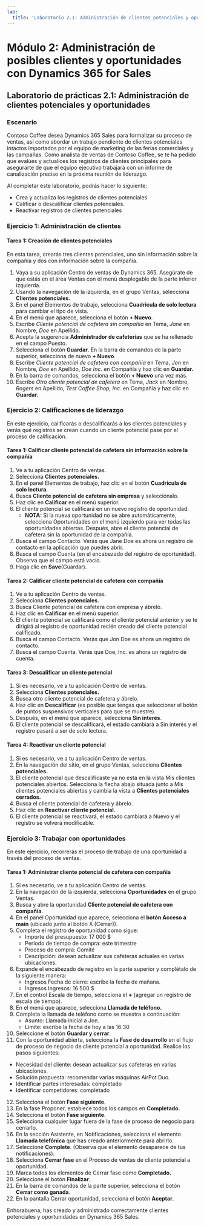 ```yaml
---
lab:
  title: 'Laboratorio 2.1: Administración de clientes potenciales y oportunidades'
---
```


# Módulo 2: Administración de posibles clientes y oportunidades con Dynamics 365 for Sales

## Laboratorio de prácticas 2.1: Administración de clientes potenciales y oportunidades

### Escenario
Contoso Coffee desea Dynamics 365 Sales para formalizar su proceso de ventas, así como abordar un trabajo pendiente de clientes potenciales intactos importados por el equipo de marketing de las ferias comerciales y las campañas. Como analista de ventas de Contoso Coffee, se te ha pedido que evalúes y actualices los registros de clientes principales para asegurarte de que el equipo ejecutivo trabajará con un informe de canalización preciso en la próxima reunión de liderazgo.

Al completar este laboratorio, podrás hacer lo siguiente:
- Crea y actualiza los registros de clientes potenciales
- Calificar o descalificar clientes potenciales.
- Reactivar registros de clientes potenciales

### Ejercicio 1: Administración de clientes

#### Tarea 1: Creación de clientes potenciales
En esta tarea, crearás tres clientes potenciales, uno sin información sobre la compañía y dos con información sobre la compañía.
1. Vaya a su aplicación Centro de ventas de Dynamics 365. Asegúrate de que estás en el área Ventas con el menú desplegable de la parte inferior izquierda.
2. Usando la navegación de la izquierda, en el grupo Ventas, selecciona **Clientes potenciales.**
3. En el panel Elementos de trabajo, selecciona **Cuadrícula de solo lectura** para cambiar el tipo de vista.
4. En el menú que aparece, selecciona el botón **+ Nuevo**.
5. Escribe *Cliente potencial de cafetera sin compañía* en Tema, *Jane* en Nombre, *Doe* en Apellido.
6. Acepta la sugerencia **Administrador de cafeterías** que se ha rellenado en el campo Puesto.
7. Selecciona el botón **Guardar**. En la barra de comandos de la parte superior, selecciona de nuevo **+ Nuevo**.
8. Escribe *Cliente potencial de cafetera con compañía* en Tema, *Jon* en Nombre, *Doe* en Apellido, *Doe Inc.* en Compañía y haz clic en **Guardar.**
9. En la barra de comandos, selecciona el botón **+ Nuevo** una vez más.
10. Escribe *Otro cliente potencial de cafetera* en Tema, *Jack* en Nombre, *Rogers* en Apellido, *Test Coffee Shop, Inc.* en Compañía y haz clic en **Guardar.**

### Ejercicio 2: Calificaciones de liderazgo
En este ejercicio, calificarás o descalificarás a los clientes potenciales y verás qué registros se crean cuando un cliente potencial pase por el proceso de calificación.

#### Tarea 1: Calificar cliente potencial de cafetera sin información sobre la compañía
1. Ve a tu aplicación Centro de ventas.
2. Selecciona **Clientes potenciales.**
3. En el panel Elementos de trabajo, haz clic en el botón **Cuadrícula de solo lectura**.
4. Busca **Cliente potencial de cafetera sin empresa** y selecciónalo.
5. Haz clic en **Calificar** en el menú superior.
6. El cliente potencial se calificará en un nuevo registro de oportunidad.
   - **NOTA:** Si la nueva oportunidad no se abre automáticamente, selecciona Oportunidades en el menú izquierdo para ver todas las oportunidades abiertas. Después, abre el cliente potencial de cafetera sin la oportunidad de la compañía.
7. Busca el campo Contacto. Verás que Jane Doe es ahora un registro de contacto en la aplicación que puedes abrir.
8. Busca el campo Cuenta (en el encabezado del registro de oportunidad). Observa que el campo está vacío.
9. Haga clic en **Save**(Guardar).

#### Tarea 2: Calificar cliente potencial de cafetera con compañía
1. Ve a tu aplicación Centro de ventas.
2. Selecciona **Clientes potenciales**.
3. Busca Cliente potencial de cafetera con empresa y ábrelo.
4. Haz clic en **Calificar** en el menú superior.
5. El cliente potencial se calificará como el cliente potencial anterior y se te dirigirá al registro de oportunidad recién creado del cliente potencial calificado.
6. Busca el campo Contacto. Verás que Jon Doe es ahora un registro de contacto.
7. Busca el campo Cuenta. Verás que Doe, Inc. es ahora un registro de cuenta.

#### Tarea 3: Descalificar un cliente potencial
1. Si es necesario, ve a tu aplicación Centro de ventas.
2. Selecciona **Clientes potenciales.**
3. Busca otro cliente potencial de cafetera y ábrelo.
4. Haz clic en **Descalificar** (es posible que tengas que seleccionar el botón de puntos suspensivos verticales para que se muestre).
5. Después, en el menú que aparece, selecciona **Sin interés**.
6. El cliente potencial se descalificará, el estado cambiará a Sin interés y el registro pasará a ser de solo lectura.

#### Tarea 4: Reactivar un cliente potencial
1. Si es necesario, ve a tu aplicación Centro de ventas.
2. En la navegación del sitio, en el grupo Ventas, selecciona **Clientes potenciales.**
3. El cliente potencial que descalificaste ya no está en la vista Mis clientes potenciales abiertos. Selecciona la flecha abajo situada junto a Mis clientes potenciales abiertos y cambia la vista a **Clientes potenciales cerrados.**
4. Busca el cliente potencial de cafetera y ábrelo.
5. Haz clic en **Reactivar cliente potencial**.
6. El cliente potencial se reactivará, el estado cambiará a Nuevo y el registro se volverá modificable.

### Ejercicio 3: Trabajar con oportunidades
En este ejercicio, recorrerás el proceso de trabajo de una oportunidad a través del proceso de ventas.

#### Tarea 1: Administrar cliente potencial de cafetera con compañía
1. Si es necesario, ve a tu aplicación Centro de ventas.
2. En la navegación de la izquierda, selecciona **Oportunidades** en el grupo Ventas.
3. Busca y abre la oportunidad **Cliente potencial de cafetera con compañía**.
4. En el panel Oportunidad que aparece, selecciona el **botón Acceso a main** (ubicado junto al botón X (Cerrar)).
5. Completa el registro de oportunidad como sigue:
   - Importe del presupuesto: 17 000 $
   - Período de tiempo de compra: este trimestre
   - Proceso de compra: Comité
   - Descripción: desean actualizar sus cafeteras actuales en varias ubicaciones.
6. Expande el encabezado de registro en la parte superior y complétalo de la siguiente manera:
   - Ingresos Fecha de cierre: escribe la fecha de mañana.
   - Ingresos Ingresos: 16 500 $
7. En el control Escala de tiempo, selecciona el **+** (agregar un registro de escala de tiempo).
8. En el menú que aparece, selecciona **Llamada de teléfono.**
9. Completa la llamada de teléfono como se muestra a continuación:
   - Asunto: Llamada inicial a Jon.
   - Límite: escribe la fecha de hoy a las 16:30
10. Seleccione el botón **Guardar y cerrar**.
11. Con la oportunidad abierta, selecciona la **Fase de desarrollo** en el flujo de proceso de negocio de cliente potencial a oportunidad. Realice los pasos siguientes:
   - Necesidad del cliente: desean actualizar sus cafeteras en varias ubicaciones.
   - Solución propuesta: recomendar varias máquinas AirPot Duo.
   - Identificar partes interesadas: completado
   - Identificar competidores: completado
12. Selecciona el botón **Fase siguiente**.
13. En la fase Proponer, establece todos los campos en **Completado.**
14. Selecciona el botón **Fase siguiente**.
15. Selecciona cualquier lugar fuera de la fase de proceso de negocio para cerrarlo.
16. En la sección Asistente, en Notificaciones, selecciona el elemento **Llamada telefónica** que has creado anteriormente para abrirlo.
17. Seleccione **Complete**. (Observa que el elemento desaparece de tus notificaciones).
18. Selecciona **Cerrar fase** en el Proceso de ventas de cliente potencial a oportunidad.
19. Marca todos los elementos de Cerrar fase como **Completado.**
20. Seleccione el botón **Finalizar**.
21. En la barra de comandos de la parte superior, selecciona el botón **Cerrar como ganada**.
22. En la pantalla Cerrar oportunidad, selecciona el botón **Aceptar**.

Enhorabuena, has creado y administrado correctamente clientes potenciales y oportunidades en Dynamics 365 Sales.
